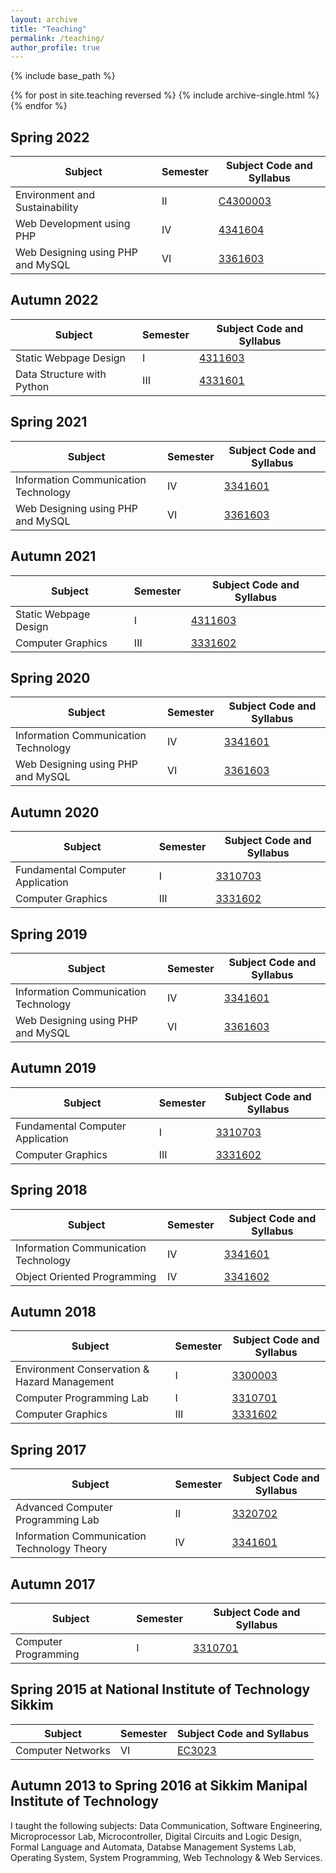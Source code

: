 ```yaml
---
layout: archive
title: "Teaching"
permalink: /teaching/
author_profile: true
---
```


{% include base_path %}

{% for post in site.teaching reversed %}
  {% include archive-single.html %}
{% endfor %}

## Spring 2022

| Subject                           | Semester    |Subject Code and Syllabus                       |
| --------                          | ----------- | ---------------------------------------------- |
| Environment and Sustainability    | II          | [C4300003](/files/syllabus/C4300003.pdf)       |
| Web Development using PHP         | IV          | [4341604](/files/syllabus/4341604.pdf)         |
| Web Designing using PHP and MySQL | VI          | [3361603](/files/syllabus/3361603.pdf)         |

## Autumn 2022

| Subject                           | Semester    |Subject Code and Syllabus                       |
| --------                          | ----------- | ---------------------------------------------- |
| Static Webpage Design             | I           | [4311603](/files/syllabus/4311603.pdf)         |
| Data Structure with Python        | III         | [4331601](/files/syllabus/4331601.pdf)         |

## Spring 2021

| Subject                             | Semester    |Subject Code and Syllabus                       |
| --------                            | ----------- | ---------------------------------------------- |
| Information Communication Technology| IV          | [3341601](/files/syllabus/3341601.pdf)         |
| Web Designing using PHP and MySQL   | VI          | [3361603](/files/syllabus/3361603.pdf)         |

## Autumn 2021

| Subject                           | Semester    |Subject Code and Syllabus                       |
| --------                          | ----------- | ---------------------------------------------- |
| Static Webpage Design             | I           | [4311603](/files/syllabus/4311603.pdf)         |
| Computer Graphics                 | III         | [3331602](/files/syllabus/3331602.pdf)         |

## Spring 2020

| Subject                             | Semester    |Subject Code and Syllabus                       |
| --------                            | ----------- | ---------------------------------------------- |
| Information Communication Technology| IV          | [3341601](/files/syllabus/3341601.pdf)         |
| Web Designing using PHP and MySQL   | VI          | [3361603](/files/syllabus/3361603.pdf)         |

## Autumn 2020

| Subject                           | Semester    |Subject Code and Syllabus                       |
| --------                          | ----------- | ---------------------------------------------- |
| Fundamental Computer Application  | I           | [3310703](/files/syllabus/3310703.pdf)         |
| Computer Graphics                 | III         | [3331602](/files/syllabus/3331602.pdf)         |


## Spring 2019

| Subject                             | Semester    |Subject Code and Syllabus                       |
| --------                            | ----------- | ---------------------------------------------- |
| Information Communication Technology| IV          | [3341601](/files/syllabus/3341601.pdf)         |
| Web Designing using PHP and MySQL   | VI          | [3361603](/files/syllabus/3361603.pdf)         |

## Autumn 2019

| Subject                           | Semester    |Subject Code and Syllabus                       |
| --------                          | ----------- | ---------------------------------------------- |
| Fundamental Computer Application  | I           | [3310703](/files/syllabus/3310703.pdf)         |
| Computer Graphics                 | III         | [3331602](/files/syllabus/3331602.pdf)         |

## Spring 2018

| Subject                             | Semester    |Subject Code and Syllabus                       |
| --------                            | ----------- | ---------------------------------------------- |
| Information Communication Technology| IV          | [3341601](/files/syllabus/3341601.pdf)         |
| Object Oriented Programming         | IV          | [3341602](/files/syllabus/3341602.pdf)         |

## Autumn 2018

| Subject                                       | Semester    |Subject Code and Syllabus                 |
| --------                                      | ----------- | -----------------------------------------|
| Environment Conservation & Hazard Management  | I           | [3300003](/files/syllabus/3300003.pdf)   |
| Computer Programming Lab                      | I           | [3310701](/files/syllabus/3310701.pdf)   |
| Computer Graphics                             | III         | [3331602](/files/syllabus/3331602.pdf)   |

## Spring 2017

| Subject                                    | Semester    |Subject Code and Syllabus                    |
| --------                                   | ----------- | --------------------------------------------|
| Advanced Computer Programming Lab          | II          | [3320702](/files/syllabus/3320702.pdf)      |
| Information Communication Technology Theory| IV          | [3341601](/files/syllabus/3341601.pdf)      |

## Autumn 2017

| Subject                                       | Semester    |Subject Code and Syllabus                 |
| --------                                      | ----------- | -----------------------------------------|
| Computer Programming                          | I           | [3310701](/files/syllabus/3310701.pdf)   |


## Spring 2015 at National Institute of Technology Sikkim

| Subject                                       | Semester    |Subject Code and Syllabus                 |
| --------                                      | ----------- | -----------------------------------------|
| Computer Networks                             | VI          | [EC3023](/files/syllabus/EC3023.pdf)     |


## Autumn 2013 to Spring 2016 at Sikkim Manipal Institute of Technology

I taught the following subjects: Data Communication, Software Engineering, Microprocessor Lab, Microcontroller, Digital Circuits and Logic Design, Formal Language and Automata, Databse Management Systems Lab, Operating System, System Programming, Web Technology & Web Services.
